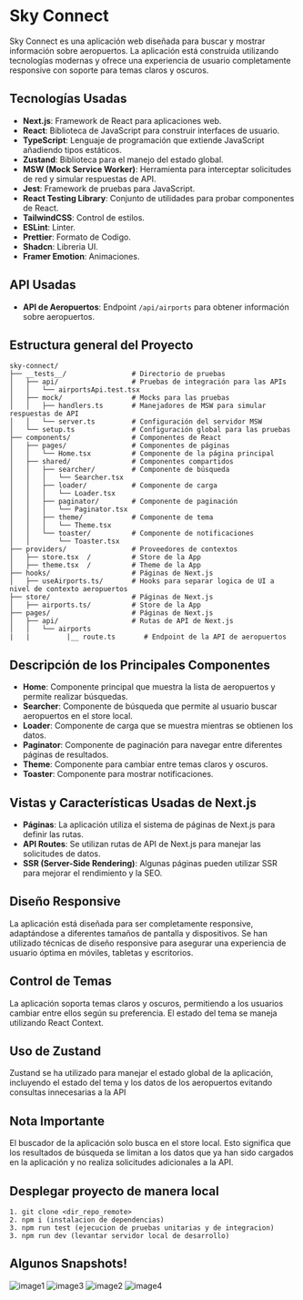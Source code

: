 # Sky Connect

Sky Connect es una aplicación web diseñada para buscar y mostrar información sobre aeropuertos. La aplicación está construida utilizando tecnologías modernas y ofrece una experiencia de usuario completamente responsive con soporte para temas claros y oscuros.

## Tecnologías Usadas

- **Next.js**: Framework de React para aplicaciones web.
- **React**: Biblioteca de JavaScript para construir interfaces de usuario.
- **TypeScript**: Lenguaje de programación que extiende JavaScript añadiendo tipos estáticos.
- **Zustand**: Biblioteca para el manejo del estado global.
- **MSW (Mock Service Worker)**: Herramienta para interceptar solicitudes de red y simular respuestas de API.
- **Jest**: Framework de pruebas para JavaScript.
- **React Testing Library**: Conjunto de utilidades para probar componentes de React.
- **TailwindCSS**: Control de estilos.
- **ESLint**: Linter.
- **Prettier**: Formato de Codigo.
- **Shadcn**: Libreria UI.
- **Framer Emotion**: Animaciones.

## API Usadas

- **API de Aeropuertos**: Endpoint `/api/airports` para obtener información sobre aeropuertos.

## Estructura general del Proyecto

```
sky-connect/
├── __tests__/                # Directorio de pruebas
│   ├── api/                  # Pruebas de integración para las APIs
│   │   └── airportsApi.test.tsx
│   ├── mock/                 # Mocks para las pruebas
│   │   ├── handlers.ts       # Manejadores de MSW para simular respuestas de API
│   │   └── server.ts         # Configuración del servidor MSW
│   └── setup.ts              # Configuración global para las pruebas
├── components/               # Componentes de React
│   ├── pages/                # Componentes de páginas
│   │   └── Home.tsx          # Componente de la página principal
│   ├── shared/               # Componentes compartidos
│   │   ├── searcher/         # Componente de búsqueda
│   │   │   └── Searcher.tsx
│   │   ├── loader/           # Componente de carga
│   │   │   └── Loader.tsx
│   │   ├── paginator/        # Componente de paginación
│   │   │   └── Paginator.tsx
│   │   ├── theme/            # Componente de tema
│   │   │   └── Theme.tsx
│   │   └── toaster/          # Componente de notificaciones
│   │       └── Toaster.tsx
├── providers/                # Proveedores de contextos
│   ├── store.tsx  /          # Store de la App
│   ├── theme.tsx  /          # Theme de la App
├── hooks/                    # Páginas de Next.js
│   ├── useAirports.ts/       # Hooks para separar logica de UI a nivel de contexto aeropuertos
├── store/                    # Páginas de Next.js
│   ├── airports.ts/          # Store de la App
├── pages/                    # Páginas de Next.js
│   ├── api/                  # Rutas de API de Next.js
│   │   └── airports
|   |         |__ route.ts       # Endpoint de la API de aeropuertos
```

## Descripción de los Principales Componentes

- **Home**: Componente principal que muestra la lista de aeropuertos y permite realizar búsquedas.
- **Searcher**: Componente de búsqueda que permite al usuario buscar aeropuertos en el store local.
- **Loader**: Componente de carga que se muestra mientras se obtienen los datos.
- **Paginator**: Componente de paginación para navegar entre diferentes páginas de resultados.
- **Theme**: Componente para cambiar entre temas claros y oscuros.
- **Toaster**: Componente para mostrar notificaciones.

## Vistas y Características Usadas de Next.js

- **Páginas**: La aplicación utiliza el sistema de páginas de Next.js para definir las rutas.
- **API Routes**: Se utilizan rutas de API de Next.js para manejar las solicitudes de datos.
- **SSR (Server-Side Rendering)**: Algunas páginas pueden utilizar SSR para mejorar el rendimiento y la SEO.

## Diseño Responsive

La aplicación está diseñada para ser completamente responsive, adaptándose a diferentes tamaños de pantalla y dispositivos. Se han utilizado técnicas de diseño responsive para asegurar una experiencia de usuario óptima en móviles, tabletas y escritorios.

## Control de Temas

La aplicación soporta temas claros y oscuros, permitiendo a los usuarios cambiar entre ellos según su preferencia. El estado del tema se maneja utilizando React Context.

## Uso de Zustand

Zustand se ha utilizado para manejar el estado global de la aplicación, incluyendo el estado del tema y los datos de los aeropuertos evitando consultas innecesarias a la API

## Nota Importante

El buscador de la aplicación solo busca en el store local. Esto significa que los resultados de búsqueda se limitan a los datos que ya han sido cargados en la aplicación y no realiza solicitudes adicionales a la API.

## Desplegar proyecto de manera local

```
1. git clone <dir_repo_remote>
2. npm i (instalacion de dependencias)
3. npm run test (ejecucion de pruebas unitarias y de integracion)
3. npm run dev (levantar servidor local de desarrollo)

```

## Algunos Snapshots!

<image src="./public/snapshots/image-1.png" alt="image1">
<image src="./public/snapshots/image-3.png" alt="image3">
<image src="./public/snapshots/image-2.png" alt="image2">
<image src="./public/snapshots/image-4.png" alt="image4">
